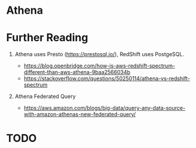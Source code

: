 # Athena

# Further Reading

1. Athena uses Presto (https://prestosql.io/), RedShift uses PostgeSQL.
    - https://blog.openbridge.com/how-is-aws-redshift-spectrum-different-than-aws-athena-9baa2566034b
    - https://stackoverflow.com/questions/50250114/athena-vs-redshift-spectrum

1. Athena Federated Query
    - https://aws.amazon.com/blogs/big-data/query-any-data-source-with-amazon-athenas-new-federated-query/

# TODO